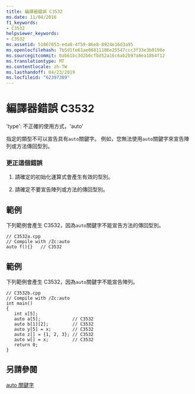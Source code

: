 ```yaml
---
title: 編譯器錯誤 C3532
ms.date: 11/04/2016
f1_keywords:
- C3532
helpviewer_keywords:
- C3532
ms.assetid: 51067853-eda8-4f59-86e8-8924e16d3a95
ms.openlocfilehash: 7b5d1fe61ae08811186e25547ccc3f33e3b0198e
ms.sourcegitcommit: 0ab61bc3d2b6cfbd52a16c6ab2b97a8ea1864f12
ms.translationtype: MT
ms.contentlocale: zh-TW
ms.lasthandoff: 04/23/2019
ms.locfileid: "62397389"
---
```

# <a name="compiler-error-c3532"></a>編譯器錯誤 C3532

'type': 不正確的使用方式，'auto'

指定的類型不可以宣告具有`auto`關鍵字。 例如，您無法使用`auto`關鍵字來宣告陣列或方法傳回型別。

### <a name="to-correct-this-error"></a>更正這個錯誤

1. 請確定的初始化運算式會產生有效的型別。

1. 請確定不要宣告陣列或方法的傳回型別。

## <a name="example"></a>範例

下列範例會產生 C3532，因為`auto`關鍵字不能宣告方法的傳回型別。

```
// C3532a.cpp
// Compile with /Zc:auto
auto f(){}   // C3532
```

## <a name="example"></a>範例

下列範例會產生 C3532，因為`auto`關鍵字不能宣告陣列。

```
// C3532b.cpp
// Compile with /Zc:auto
int main()
{
   int x[5];
   auto a[5];            // C3532
   auto b[1][2];         // C3532
   auto y[5] = x;        // C3532
   auto z[] = {1, 2, 3}; // C3532
   auto w[] = x;         // C3532
   return 0;
}
```

## <a name="see-also"></a>另請參閱

[auto 關鍵字](../../cpp/auto-keyword.md)